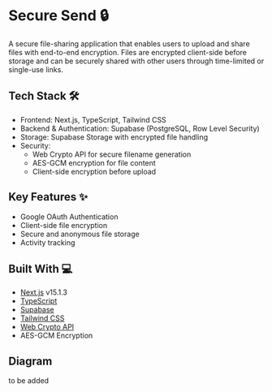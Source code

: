 # Secure Send 🔒
A secure file-sharing application that enables users to upload and share files with end-to-end encryption. Files are encrypted client-side before storage and can be securely shared with other users through time-limited or single-use links.
## Tech Stack 🛠️
- Frontend: Next.js, TypeScript, Tailwind CSS
- Backend & Authentication: Supabase (PostgreSQL, Row Level Security)
- Storage: Supabase Storage with encrypted file handling
- Security:
  - Web Crypto API for secure filename generation
  - AES-GCM encryption for file content
  - Client-side encryption before upload

## Key Features ✨
- Google OAuth Authentication
- Client-side file encryption
- Secure and anonymous file storage
- Activity tracking

## Built With 💻
- [Next.js](https://nextjs.org/) v15.1.3
- [TypeScript](https://www.typescriptlang.org/)
- [Supabase](https://www.supabase.com)
- [Tailwind CSS](https://tailwindcss.com/)
- [Web Crypto API](https://developer.mozilla.org/en-US/docs/Web/API/Web_Crypto_API)
- AES-GCM Encryption

## Diagram
to be added
